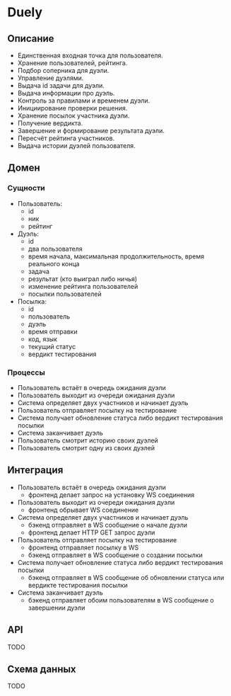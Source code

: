 # Duely

## Описание

- Единственная входная точка для пользователя.
- Хранение пользователей, рейтинга.
- Подбор соперника для дуэли.
- Управление дуэлями.
- Выдача id задачи для дуэли.
- Выдача информации про дуэль.
- Контроль за правилами и временем дуэли.
- Инициирование проверки решения.
- Хранение посылок участника дуэли.
- Получение вердикта.
- Завершение и формирование результата дуэли.
- Пересчёт рейтинга участников.
- Выдача истории дуэлей пользователя.

## Домен

### Сущности

- Пользователь:
    - id
    - ник
    - рейтинг
- Дуэль:
    - id
    - два пользователя
    - время начала, максимальная продолжительность, время реального конца
    - задача
    - результат (кто выиграл либо ничья)
    - изменение рейтинга пользователей
    - посылки пользователей
- Посылка:
    - id
    - пользователь
    - дуэль
    - время отправки
    - код, язык
    - текущий статус
    - вердикт тестирования

### Процессы

- Пользователь встаёт в очередь ожидания дуэли
- Пользователь выходит из очереди ожидания дуэли
- Система определяет двух участников и начинает дуэль
- Пользователь отправляет посылку на тестирование
- Система получает обновление статуса либо вердикт тестирования посылки
- Система заканчивает дуэль
- Пользователь смотрит историю своих дуэлей
- Пользователь смотрит одну из своих дуэлей

## Интеграция

- Пользователь встаёт в очередь ожидания дуэли
    - фронтенд делает запрос на установку WS соединения
- Пользователь выходит из очереди ожидания дуэли
    - фронтенд обрывает WS соединение
- Система определяет двух участников и начинает дуэль
    - бэкенд отправляет в WS сообщение о начале дуэли
    - фронтенд делает HTTP GET запрос дуэли
- Пользователь отправляет посылку на тестирование
    - фронтенд отправляет посылку в WS
    - бэкенд отправляет в WS сообщение о создании посылки
- Система получает обновление статуса либо вердикт тестирования посылки
    - бэкенд отправляет в WS сообщение об обновлении статуса или вердикте тестирования посылки
- Система заканчивает дуэль
    - бэкенд отправляет обоим пользователям в WS сообщение о завершении дуэли

## API
TODO

## Схема данных
TODO
